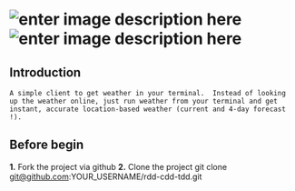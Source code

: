 ![enter image description here](http://fr.malineo.com/img/logo.png) ![enter image description here](http://fr.malineo.com/img/logo.png) 
===================



Introduction
-------------
	A simple client to get weather in your terminal.  Instead of looking up the weather online, just run weather from your terminal and get instant, accurate location-based weather (current and 4-day forecast !).


<i class="icon-cog"></i> Before begin
-------------
**1.**  Fork the project via github
**2.** Clone the project git clone git@github.com:YOUR_USERNAME/rdd-cdd-tdd.git
